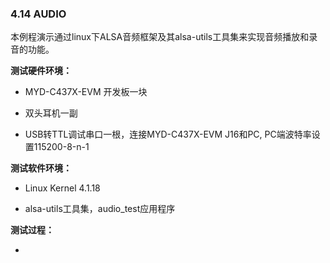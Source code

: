 ### 4.14 AUDIO

本例程演示通过linux下ALSA音频框架及其alsa-utils工具集来实现音频播放和录音的功能。

**测试硬件环境：**

* MYD-C437X-EVM 开发板一块
* 双头耳机一副

* USB转TTL调试串口一根，连接MYD-C437X-EVM J16和PC, PC端波特率设置115200-8-n-1

**测试软件环境：**

* Linux Kernel 4.1.18

* alsa-utils工具集，audio\_test应用程序

**测试过程：**

* 

